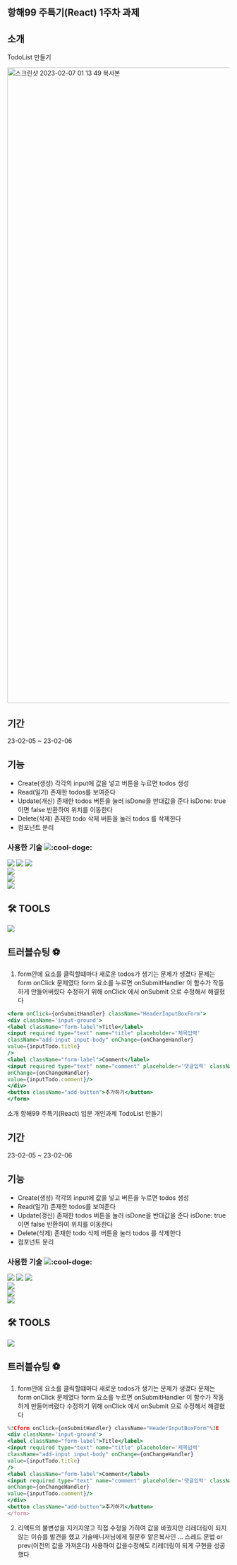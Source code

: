 ## 항해99 주특기(React) 1주차 과제 

## 소개
TodoList 만들기 

<img width="1440" alt="스크린샷 2023-02-07 01 13 49 복사본" src="https://user-images.githubusercontent.com/95469708/217130368-ae2e7adc-2809-41a4-90ac-d22a17757c67.png">





## 기간
23-02-05 ~ 23-02-06

## 기능 
- Create(생성)     각각의 input에 값을 넣고 버튼을 누르면 todos 생성
- Read(일기)        존재한 todos를 보여준다
- Update(개신)    존재한 todos 버튼을 눌러 isDone을 반대값을 준다 
				isDone: true 이면 false 반환하여 위치를 이동한다
- Delete(삭제)      존재한 todo 삭제 버튼을 눌러 todos 를 삭제한다 
- 컴포넌트 분리 

### 사용한 기술 ![:cool-doge:](https://emoji.slack-edge.com/T01L2TNGW3T/cool-doge/f2792b8680627f7c.gif)

 ![](https://img.shields.io/badge/Html-E34F26?style=for-the-badge&logo=HTML5&logoColor=white)
   ![](https://img.shields.io/badge/CSS3-1572B6?style=for-the-badge&logo=CSS3&logoColor=white) 
    ![](https://img.shields.io/badge/JavaScript-F7DF1E?style=for-the-badge&logo=JavaScript&logoColor=white)  
     ![](https://img.shields.io/badge/React-61DAFB?style=for-the-badge&logo=React&logoColor=white)   
    ![](https://img.shields.io/badge/Gir-F05032?style=for-the-badge&logo=Git&logoColor=white)   
 ![](https://img.shields.io/badge/GitHub-181717?style=for-the-badge&logo=GitHub&logoColor=white)

## 🛠️ TOOLS 
 ![](https://img.shields.io/badge/VSCode-007ACC?style=for-the-badge&logo=VisualStudioCode&logoColor=white)


## 트러블슈팅 ⚽️

1. form안에 요소를 클릭할떄마다  새로운 todos가 생기는 문제가 생겼다
	문제는 form onClick 문제였다 form 요소를 누르면
	onSubmitHandler 이 함수가 작동하게 만들어버렸다 
	수정하기 위해 onClick 에서 onSubmit 으로 수정해서 해결혔다 

```jsx
<form onClick={onSubmitHandler} className="HeaderInputBoxForm">
<div className='input-ground'>
<label className="form-label">Title</label>
<input required type="text" name="title" placeholder='제목입력'
className="add-input input-body" onChange={onChangeHandler}
value={inputTodo.title}
/>
<label className="form-label">Comment</label>
<input required type="text" name="comment" placeholder='댓글입력' className="add-input input-body"
onChange={onChangeHandler}
value={inputTodo.comment}/>
</div>
<button className="add-button">추가하기</button>
</form>
```

소개 
항해99 주특기(React) 입문 개인과제 
TodoList 만들기 

## 기간
23-02-05 ~ 23-02-06

## 기능 
- Create(생성)     각각의 input에 값을 넣고 버튼을 누르면 todos 생성
- Read(일기)        존재한 todos를 보여준다
- Update(갱신)    존재한 todos 버튼을 눌러 isDone을 반대값을 준다 
				isDone: true 이면 false 반환하여 위치를 이동한다
- Delete(삭제)      존재한 todo 삭제 버튼을 눌러 todos 를 삭제한다 
- 컴포넌트 분리 

### 사용한 기술 ![:cool-doge:](https://emoji.slack-edge.com/T01L2TNGW3T/cool-doge/f2792b8680627f7c.gif)

 ![](https://img.shields.io/badge/Html-E34F26?style=for-the-badge&logo=HTML5&logoColor=white)
   ![](https://img.shields.io/badge/CSS3-1572B6?style=for-the-badge&logo=CSS3&logoColor=white) 
    ![](https://img.shields.io/badge/JavaScript-F7DF1E?style=for-the-badge&logo=JavaScript&logoColor=white)  
     ![](https://img.shields.io/badge/React-61DAFB?style=for-the-badge&logo=React&logoColor=white)   
    ![](https://img.shields.io/badge/Gir-F05032?style=for-the-badge&logo=Git&logoColor=white)   
 ![](https://img.shields.io/badge/GitHub-181717?style=for-the-badge&logo=GitHub&logoColor=white)

## 🛠️ TOOLS 
 ![](https://img.shields.io/badge/VSCode-007ACC?style=for-the-badge&logo=VisualStudioCode&logoColor=white)


## 트러블슈팅 ⚽️

1. form안에 요소를 클릭할떄마다  새로운 todos가 생기는 문제가 생겼다
	문제는 form onClick 문제였다 form 요소를 누르면
	onSubmitHandler 이 함수가 작동하게 만들어버렸다 
	수정하기 위해 onClick 에서 onSubmit 으로 수정해서 해결혔다 

```jsx
%3Cform onClick={onSubmitHandler} className="HeaderInputBoxForm"%3E
<div className='input-ground'>
<label className="form-label">Title</label>
<input required type="text" name="title" placeholder='제목입력'
className="add-input input-body" onChange={onChangeHandler}
value={inputTodo.title}
/>
<label className="form-label">Comment</label>
<input required type="text" name="comment" placeholder='댓글입력' className="add-input input-body"
onChange={onChangeHandler}
value={inputTodo.comment}/>
</div>
<button className="add-button">추가하기</button>
</form>
```
	
2. 리액트의 불변성을 지키지않고 직접 수정을 가하여 값을 바꿨지만 리레더링이 되지 않는 이슈를 발견을 했고  기술매니저님에게 질문후 얕은복사인 ... 스레드 문법 or  prev(이전의 값을 가져온다) 사용하여 값을수정해도 리레더링이 되게 구현을 성공했다